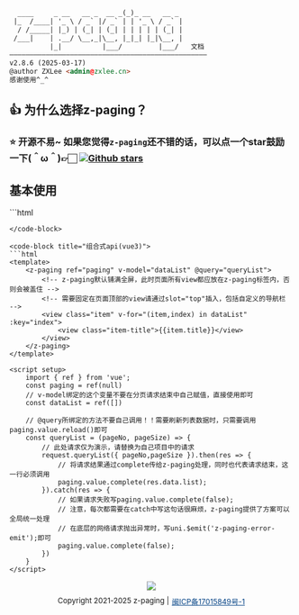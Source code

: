 ```html                                  
  ____     _ __   __ _  __ _(_)_ __   __ _ 
 |_  /____| '_ \ / _` |/ _` | | '_ \ / _` |
  / /_____| |_) | (_| | (_| | | | | | (_| |
 /___|    | .__/ \__,_|\__, |_|_| |_|\__, |
          |_|          |___/         |___/   文档
—————————————————————————————————————————————————
v2.8.6 (2025-03-17)
@author ZXLee <admin@zxlee.cn>
感谢使用^_^
```
## 👍 为什么选择z-paging？
<Why />

###  ⭐️ 开源不易~ 如果您觉得`z-paging`还不错的话，可以点一个star鼓励一下(＾ω＾)👉🏻  [![Github stars](https://img.shields.io/github/stars/smilezxlee/uni-z-paging?logo=GitHub&style=flat)](https://github.com/SmileZXLee/uni-z-paging)
## 基本使用  

<code-group>
<code-block title="选项式api(vue2/3)" active>
```html
<template>
    <z-paging ref="paging" v-model="dataList" @query="queryList">
		<!-- z-paging默认铺满全屏，此时页面所有view都应放在z-paging标签内，否则会被盖住 -->
		<!-- 需要固定在页面顶部的view请通过slot="top"插入，包括自定义的导航栏 -->
        <view class="item" v-for="(item,index) in dataList" :key="index">
            <view class="item-title">{{item.title}}</view>
        </view>
    </z-paging>
</template>

<script>
    export default {
        data() {
            return {
				// v-model绑定的这个变量不要在分页请求结束中自己赋值，直接使用即可
                dataList: []
            };
        },
        methods: {
			// @query所绑定的方法不要自己调用！！需要刷新列表数据时，只需要调用this.$refs.paging.reload()即可
            queryList(pageNo, pageSize) {
				// 此处请求仅为演示，请替换为自己项目中的请求
                this.$request.queryList({ pageNo,pageSize }).then(res => {
					// 将请求结果通过complete传给z-paging处理，同时也代表请求结束，这一行必须调用
                	this.$refs.paging.complete(res.data.list);
                }).catch(res => {
                	// 如果请求失败写this.$refs.paging.complete(false)，会自动展示错误页面
                	// 注意，每次都需要在catch中写这句话很麻烦，z-paging提供了方案可以全局统一处理
                	// 在底层的网络请求抛出异常时，写uni.$emit('z-paging-error-emit');即可
                	this.$refs.paging.complete(false);
                })
            }
        },
    };
</script>
```
</code-block>

<code-block title="组合式api(vue3)">
```html  
<template>
    <z-paging ref="paging" v-model="dataList" @query="queryList">
    	<!-- z-paging默认铺满全屏，此时页面所有view都应放在z-paging标签内，否则会被盖住 -->
    	<!-- 需要固定在页面顶部的view请通过slot="top"插入，包括自定义的导航栏 -->
        <view class="item" v-for="(item,index) in dataList" :key="index">
            <view class="item-title">{{item.title}}</view>
        </view>
    </z-paging>
</template>

<script setup>
    import { ref } from 'vue';
    const paging = ref(null)
	// v-model绑定的这个变量不要在分页请求结束中自己赋值，直接使用即可
    const dataList = ref([])
    
	// @query所绑定的方法不要自己调用！！需要刷新列表数据时，只需要调用paging.value.reload()即可
    const queryList = (pageNo, pageSize) => {
		// 此处请求仅为演示，请替换为自己项目中的请求
        request.queryList({ pageNo,pageSize }).then(res => {
			// 将请求结果通过complete传给z-paging处理，同时也代表请求结束，这一行必须调用
            paging.value.complete(res.data.list);
        }).catch(res => {
			// 如果请求失败写paging.value.complete(false);
			// 注意，每次都需要在catch中写这句话很麻烦，z-paging提供了方案可以全局统一处理
			// 在底层的网络请求抛出异常时，写uni.$emit('z-paging-error-emit');即可
			paging.value.complete(false);
		})
    }
</script>
```
</code-block>
</code-group>


<!-- <center style="margin-bottom:10px;"><img src="https://visitor-badge.glitch.me/badge?page_id=smilezxlee.z-paging" /></center> -->
<center style="margin-bottom:10px;"><img src="https://api.z-notify.zxlee.cn/v1/public/statistics/8293556910106066944/badge?title=访问人次&style=flat&from=doc" /></center>
<div style="margin-bottom:-80px; display:flex;justify-content: center;font-size:13px;">Copyright 2021-2025 z-paging | <a style="color: #014084;margin-left:5px;" href="https://beian.miit.gov.cn/" target="_blank">闽ICP备17015849号-1</a></div>
